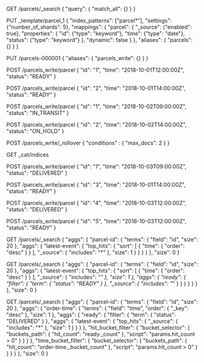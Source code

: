 GET /parcels/_search
{
  "query": {
    "match_all": {}
  }
}

PUT _template/parcel_1
{
  "index_patterns": ["parcel*"],
  "settings": {"number_of_shards": 5},
  "mappings": {
    "parcel": {
      "_source": {"enabled": true},
      "properties": {
        "id": {"type": "keyword"},
        "time": {"type": "date"},
        "status": {"type": "keyword"}
      },
      "dynamic": false
    }
  },
  "aliases": {
    "parcels": {}
  }
}

PUT /parcels-000001
{
  "aliases": {
    "parcels_write": {}
  }
}

POST /parcels_write/parcel
{
  "id": "1",
  "time": "2018-10-01T12:00:00Z",
  "status": "READY"
}

POST /parcels_write/parcel
{
  "id": "2",
  "time": "2018-10-01T14:00:00Z",
  "status": "READY"
}

POST /parcels_write/parcel
{
  "id": "1",
  "time": "2018-10-02T09:00:00Z",
  "status": "IN_TRANSIT"
}

POST /parcels_write/parcel
{
  "id": "2",
  "time": "2018-10-02T14:00:00Z",
  "status": "ON_HOLD"
}

POST /parcels_write/_rollover
{
  "conditions" : {
    "max_docs": 2
  }
}

GET _cat/indices

POST /parcels_write/parcel
{
  "id": "1",
  "time": "2018-10-03T09:00:00Z",
  "status": "DELIVERED"
}

POST /parcels_write/parcel
{
  "id": "3",
  "time": "2018-10-01T14:00:00Z",
  "status": "READY"
}

POST /parcels_write/parcel
{
  "id": "4",
  "time": "2018-10-03T12:00:00Z",
  "status": "DELIVERED"
}

POST /parcels_write/parcel
{
  "id": "5",
  "time": "2018-10-03T12:00:00Z",
  "status": "READY"
}

GET /parcels/_search
{
  "aggs": {
    "parcel-id": {
      "terms": {
        "field": "id",
        "size": 20
      },
      "aggs": {
        "latest-event": {
          "top_hits": {
            "sort": [
              {
                "time": {
                  "order": "desc"
                }
              }
            ],
            "_source": {
              "includes": "*"
            },
            "size": 1
          }
        }
      }
    }
  },
  "size": 0
}

GET /parcels/_search
{
  "aggs": {
    "parcel-id": {
      "terms": {
        "field": "id",
        "size": 20
      },
      "aggs": {
        "latest-event": {
          "top_hits": {
            "sort": [
              {
                "time": {
                  "order": "desc"
                }
              }
            ],
            "_source": {
              "includes": "*"
            },
            "size": 1
          },
          "aggs": {
            "ready": {
              "filter": {
                "term": {
                  "status": "READY"
                }
              },
              "_source": {
                "includes": "*"
              }
            }
          }
        }
      }
    }
  },
  "size": 0
}

GET /parcels/_search
{
  "aggs": {
    "parcel-id": {
      "terms": {
        "field": "id",
        "size": 20
      },
      "aggs": {
        "order-time": {
          "terms": {
            "field": "time",
            "order": {
              "_key": "desc"
            },
            "size": 1
          },
          "aggs": {
            "ready": {
              "filter": {
                "term": {
                  "status": "DELIVERED"
                }
              },
              "aggs": {
                "latest-event": {
                  "top_hits": {
                    "_source": {
                      "includes": "*"
                    },
                    "size": 1
                  }
                }
              }
            },
            "hit_bucket_filter": {
              "bucket_selector": {
                "buckets_path": {
                  "hit_count": "ready._count"
                },
                "script": "params.hit_count > 0"
              }
            }
          }
        },
        "time_bucket_filter": {
          "bucket_selector": {
            "buckets_path": {
              "hit_count": "order-time._bucket_count"
            },
            "script": "params.hit_count > 0"
          }
        }
      }
    }
  },
  "size": 0
}

